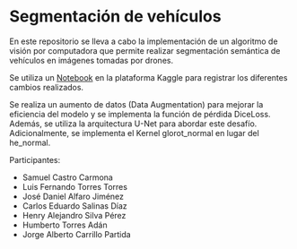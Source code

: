 # Segmentación de vehículos
En este repositorio se lleva a cabo la implementación de un algoritmo de visión por computadora que permite realizar segmentación semántica de vehículos en imágenes tomadas por drones.

Se utiliza un  [Notebook](https://www.kaggle.com/code/samuelcastrocarmona/proyecto)  en la plataforma Kaggle para registrar los diferentes cambios realizados.

Se realiza un aumento de datos (Data Augmentation) para mejorar la eficiencia del modelo y se implementa la función de pérdida DiceLoss. Además, se utiliza la arquitectura U-Net para abordar este desafío. Adicionalmente, se implementa el Kernel glorot_normal en lugar del he_normal.

Participantes:
* Samuel Castro Carmona
* Luis Fernando	Torres Torres
* José Daniel	Alfaro Jiménez
* Carlos Eduardo Salinas Díaz
* Henry Alejandro	Silva Pérez
* Humberto	Torres Adán
* Jorge Alberto	Carrillo Partida
